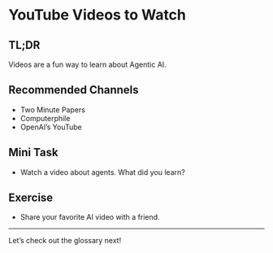 # YouTube Videos to Watch
<!-- TOC -->

## TL;DR
Videos are a fun way to learn about Agentic AI.

## Recommended Channels
- Two Minute Papers
- Computerphile
- OpenAI’s YouTube

## Mini Task
- Watch a video about agents. What did you learn?

## Exercise
- Share your favorite AI video with a friend.

---
Let’s check out the glossary next!
